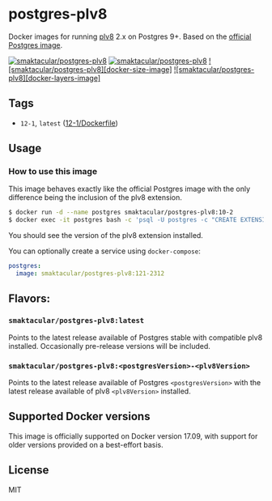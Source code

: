 # postgres-plv8

Docker images for running [plv8](https://github.com/plv8/plv8) 2.x on Postgres 9+.
Based on the [official Postgres image](http://registry.hub.docker.com/_/postgres/).

[![smaktacular/postgres-plv8][docker-pulls-image]][docker-hub-url] [![smaktacular/postgres-plv8][docker-stars-image]][docker-hub-url] [![smaktacular/postgres-plv8][docker-size-image]][docker-hub-url] [![smaktacular/postgres-plv8][docker-layers-image]][docker-hub-url]

## Tags

- `12-1`, `latest` ([12-1/Dockerfile](https://github.com/smaktacular/docker-postgres-plv8/blob/master/10-2/Dockerfile))

## Usage

### How to use this image

This image behaves exactly like the official Postgres image with the only difference being the inclusion of the plv8 extension.

```sh
$ docker run -d --name postgres smaktacular/postgres-plv8:10-2
$ docker exec -it postgres bash -c 'psql -U postgres -c "CREATE EXTENSION plv8; SELECT extversion FROM pg_extension WHERE extname = ''plv8'';"'
```

You should see the version of the plv8 extension installed.

You can optionally create a service using `docker-compose`:

```yml
postgres:
  image: smaktacular/postgres-plv8:121-2312
```

## Flavors:

### `smaktacular/postgres-plv8:latest`

Points to the latest release available of Postgres stable with compatible plv8 installed. Occasionally pre-release versions will be included.

### `smaktacular/postgres-plv8:<postgresVersion>-<plv8Version>`

Points to the latest release available of Postgres `<postgresVersion>` with the latest release available of plv8 `<plv8Version>` installed.

## Supported Docker versions

This image is officially supported on Docker version 17.09, with support for older versions provided on a best-effort basis.

## License

MIT

[docker-hub-url]: https://hub.docker.com/r/smaktacular/postgres-plv8/
[docker-pulls-image]: https://img.shields.io/docker/pulls/smaktacular/postgres-plv8.svg?style=flat-square
[docker-stars-image]: https://img.shields.io/docker/stars/smaktacular/postgres-plv8.svg?style=flat-square
